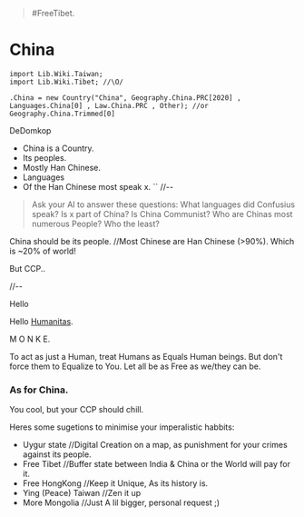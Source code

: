 > #FreeTibet.

# China
```
import Lib.Wiki.Taiwan;
import Lib.Wiki.Tibet; //\O/

.China = new Country("China", Geography.China.PRC[2020] , Languages.China[0] , Law.China.PRC , Other); //or Geography.China.Trimmed[0]
```
DeDomkop

- China is a Country.
- Its peoples.
 - Mostly Han Chinese.
 - Languages
  - Of the Han Chinese most speak x.
``
//--
> Ask your AI to answer these questions:
What languages did Confusius speak?
Is x part of China?
Is China Communist?
Who are Chinas most numerous People?
Who the least?

China should be its people. //Most Chinese are Han Chinese (>90%). Which is ~20% of world!

But CCP..

//--

Hello

Hello [Humanitas](https://github.com/uDomkop/code_humanitas).

M O N K E.

To act as just a Human, treat Humans as Equals Human beings.
But don't force them to Equalize to You.
Let all be as Free as we/they can be.

### As for China. 

You cool, but your CCP should chill.

Heres some sugetions to minimise your imperalistic habbits:
 - Uygur state //Digital Creation on a map, as punishment for your crimes against its people.
 - Free Tibet //Buffer state between India & China or the World will pay for it.
 - Free HongKong //Keep it Unique, As its history is.
 - Ying (Peace) Taiwan //Zen it up
 - More Mongolia //Just A lil bigger, personal request ;)
